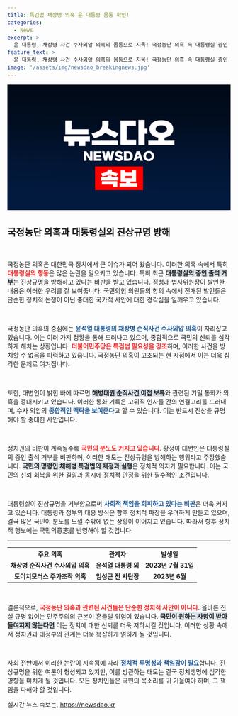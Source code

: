 ```yaml
---
title: 특검법 채상병 의혹 윤 대통령 몸통 확인!
categories:
  - News
excerpt: >
  윤 대통령, 채상병 사건 수사외압 의혹의 몸통으로 지목! 국정농단 의혹 속 대통령실 증인 출석 거부로 진상규명 방해. 국민의 분노 속, 특검법 관철의 목소리가 커지고 있다!
feature_text: >
  윤 대통령, 채상병 사건 수사외압 의혹의 몸통으로 지목! 국정농단 의혹 속 대통령실 증인 출석 거부로 진상규명 방해. 국민의 분노 속, 특검법 관철의 목소리가 커지고 있다!
image: '/assets/img/newsdao_breakingnews.jpg'
---
```


<p><img src="/assets/img/newsdao_breakingnews.jpg" alt="cryptoinkorea 속보" /></p>

<h2 data-ke-size="size26">국정농단 의혹과 대통령실의 진상규명 방해</h2>

<p data-ke-size="size16">&nbsp;</p>

<p>국정농단 의혹은 대한민국 정치에서 큰 이슈가 되어 왔습니다. 이러한 의혹 속에서 특히 <b><span style="color: #ee2323;">대통령실의 행동</span></b>은 많은 논란을 일으키고 있습니다. 특히 최근 <b><span style="background-color: #21538527;">대통령실의 증인 출석 거부</span></b>는 진상규명을 방해하고 있다는 비판을 받고 있습니다. 정청래 법사위원장이 발언한 내용은 이러한 우려를 잘 보여줍니다. 국민의힘 의원들의 항의 속에서 전개된 발언들은 단순한 정치적 논쟁이 아닌 중대한 국가적 사안에 대한 경각심을 일깨우고 있습니다.</p>

<p data-ke-size="size16">&nbsp;</p>

<p>국정농단 의혹의 중심에는 <b><span style="color: #1a5490;">윤석열 대통령의 채상병 순직사건 수사외압 의혹</span></b>이 자리잡고 있습니다. 이는 여러 가지 정황을 통해 드러나고 있으며, 종합적으로 국민의 신뢰를 심각하게 해치는 상황입니다. <b><span style="color: #ee2323;">더불어민주당은 특검법 필요성을 강조</span></b>하며, 이러한 사건을 방치할 수 없음을 피력하고 있습니다. 국정농단 의혹이 고조되는 현 시점에서 이는 더욱 심각한 문제로 여겨집니다.</p>

<p data-ke-size="size16">&nbsp;</p>

<p>또한, 대변인이 밝힌 바에 따르면 <b><span style="background-color: #21538527;">해병대원 순직사건 이첩 보류</span></b>와 관련된 기밀 통화가 의혹을 증대시키고 있습니다. 이러한 통화 기록은 고위직 인사들 간의 연결고리를 드러내며, 수사 외압의 <b><span style="color: #1a5490;">종합적인 맥락을 보여준다</span></b>고 할 수 있습니다. 이는 반드시 진상을 규명해야 할 중대한 사안입니다.</p>

<p data-ke-size="size16">&nbsp;</p>

<p>정치권의 비판이 계속될수록 <b><span style="color: #ee2323;">국민의 분노도 커지고 있습니다</span></b>. 황정아 대변인은 대통령실의 증인 출석 거부를 비판하며, 이러한 태도는 진상규명을 방해하는 행위라고 주장했습니다. <b><span style="background-color: #21538527;">국민의 명령인 채해병 특검법의 제정과 실행</span></b>은 정치적 의지가 필요합니다. 이는 국민의 신뢰 회복을 위한 길임과 동시에 정치적 안정을 위한 필수적인 조건입니다.</p>

<p data-ke-size="size16">&nbsp;</p>

<p>대통령실이 진상규명을 거부함으로써 <b><span style="color: #1a5490;">사회적 책임을 회피하고 있다는 비판</span></b>은 더욱 커지고 있습니다. 대통령과 정부의 대응 방식은 향후 정치적 파장을 우려하게 만들고 있으며, 결국 많은 국민이 분노를 느낄 수밖에 없는 상황이 이어지고 있습니다. 따라서 향후 정치적 행보에는 국민의意志를 반영해야 할 것입니다.</p>

<hr>

<table style="width: 100%; border-collapse: collapse;">
    <tr>
        <th style="text-align: center;">주요 의혹</th>
        <th style="text-align: center;">관계자</th>
        <th style="text-align: center;">발생일</th>
    </tr>
    <tr>
        <td style="text-align: center; height: 17px;"><b>채상병 순직사건 수사외압 의혹</b></td>
        <td style="text-align: center; height: 17px;"><b>윤석열 대통령 외</b></td>
        <td style="text-align: center; height: 17px;"><b>2023년 7월 31일</b></td>
    </tr>
    <tr>
        <td style="text-align: center; height: 17px;"><b>도이치모터스 주가조작 의혹</b></td>
        <td style="text-align: center; height: 17px;"><b>임성근 전 사단장</b></td>
        <td style="text-align: center; height: 17px;"><b>2023년 6월</b></td>
    </tr>
</table>

<p data-ke-size="size16">&nbsp;</p>

<p>결론적으로, <b><span style="color: #ee2323;">국정농단 의혹과 관련된 사건들은 단순한 정치적 사안이 아니다</span></b>. 올바른 진실 규명 없이는 민주주의의 근본이 흔들릴 위험이 있습니다. <b><span style="background-color: #21538527;">국민이 원하는 사항이 받아들여지지 않는다면</span></b> 이는 정치에 대한 신뢰를 더욱 저하시킬 것입니다. 이러한 상황 속에서 정치권과 대정부의 관계는 더욱 복잡하게 얽히게 될 것입니다. </p>

<p data-ke-size="size16">&nbsp;</p>

<p>사회 전반에서 이러한 논란이 지속됨에 따라 <b><span style="color: #1a5490;">정치적 투명성과 책임감이 필요</span></b>합니다. 진상규명을 위한 여론이 형성되고 있지만, 이를 방관하는 태도는 결국 정치생명에 심각한 영향을 미치게 될 것입니다. 모든 정치인들은 국민의 목소리를 귀 기울여야 하며, 그 책임을 다해야 할 것입니다.</p>
실시간 뉴스 속보는, <a href="https://newsdao.kr" rel="dofollow">https://newsdao.kr</a>


